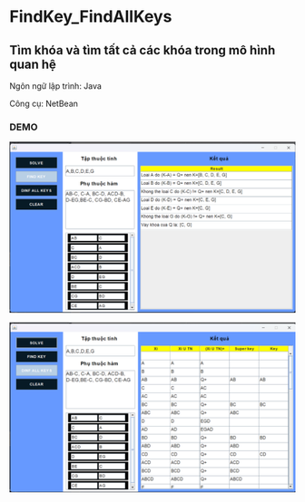 # FindKey_FindAllKeys
## Tìm khóa và tìm tất cả các khóa trong mô hình quan hệ

Ngôn ngữ lập trình: Java

Công cụ: NetBean

### DEMO

![](Images/img1.png)

![](Images/img2.png)
